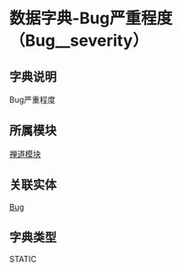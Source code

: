 # 数据字典-Bug严重程度（Bug__severity）
## 字典说明
Bug严重程度

## 所属模块
[禅道模块](../module/zentao)

## 关联实体
[Bug](../module/zentao/Bug)

## 字典类型
STATIC



